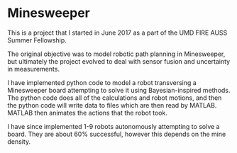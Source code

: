 # Minesweeper

This is a project that I started in June 2017 as a part of the UMD FIRE AUSS Summer Fellowship.

The original objective was to model robotic path planning in Minesweeper, but ultimately the project evolved to deal with
sensor fusion and uncertainty in measurements. 

I have implemented python code to model a robot transversing a Minesweeper board attempting to solve it using Bayesian-inspired
methods. The python code does all of the calculations and robot motions, and then the python code will write data to files which
are then read by MATLAB. MATLAB then animates the actions that the robot took.

I have since implemented 1-9 robots autonomously attempting to solve a board. They are about 60% successful, however this depends on
the mine density. 
